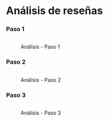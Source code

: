 # Análisis de reseñas

### Paso 1

<figure><img src=".gitbook/assets/analisis1.png" alt=""><figcaption><p>Análisis - Paso 1</p></figcaption></figure>

### Paso 2

<figure><img src=".gitbook/assets/analisis2.png" alt=""><figcaption><p>Análisis - Paso 2</p></figcaption></figure>

### Paso 3

<figure><img src=".gitbook/assets/analisis3.png" alt=""><figcaption><p>Análisis - Paso 3</p></figcaption></figure>
